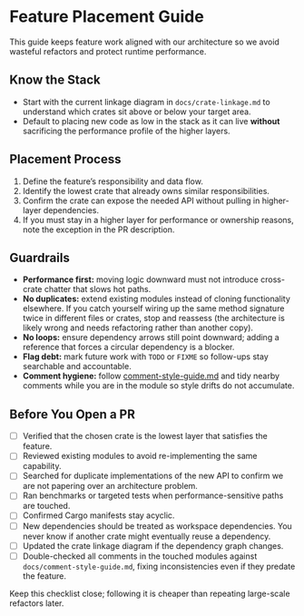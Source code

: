 # Feature Placement Guide

This guide keeps feature work aligned with our architecture so we avoid wasteful refactors and protect runtime performance.

## Know the Stack
- Start with the current linkage diagram in `docs/crate-linkage.md` to understand which crates sit above or below your target area.
- Default to placing new code as low in the stack as it can live **without** sacrificing the performance profile of the higher layers.

## Placement Process
1. Define the feature’s responsibility and data flow.
2. Identify the lowest crate that already owns similar responsibilities.
3. Confirm the crate can expose the needed API without pulling in higher-layer dependencies.
4. If you must stay in a higher layer for performance or ownership reasons, note the exception in the PR description.

## Guardrails
- **Performance first:** moving logic downward must not introduce cross-crate chatter that slows hot paths.
- **No duplicates:** extend existing modules instead of cloning functionality elsewhere. If you catch yourself wiring up the same method signature twice in different files or crates, stop and reassess (the architecture is likely wrong and needs refactoring rather than another copy).
- **No loops:** ensure dependency arrows still point downward; adding a reference that forces a circular dependency is a blocker.
- **Flag debt:** mark future work with `TODO` or `FIXME` so follow-ups stay searchable and accountable.
- **Comment hygiene:** follow [comment-style-guide.md](comment-style-guide.md) and tidy nearby comments while you are in the module so style drifts do not accumulate.

## Before You Open a PR
- [ ] Verified that the chosen crate is the lowest layer that satisfies the feature.
- [ ] Reviewed existing modules to avoid re-implementing the same capability.
- [ ] Searched for duplicate implementations of the new API to confirm we are not papering over an architecture problem.
- [ ] Ran benchmarks or targeted tests when performance-sensitive paths are touched.
- [ ] Confirmed Cargo manifests stay acyclic.
- [ ] New dependencies should be treated as workspace dependencies. You never know if another crate might eventually reuse a dependency.
- [ ] Updated the crate linkage diagram if the dependency graph changes.
- [ ] Double-checked all comments in the touched modules against `docs/comment-style-guide.md`, fixing inconsistencies even if they predate the feature.

Keep this checklist close; following it is cheaper than repeating large-scale refactors later.
